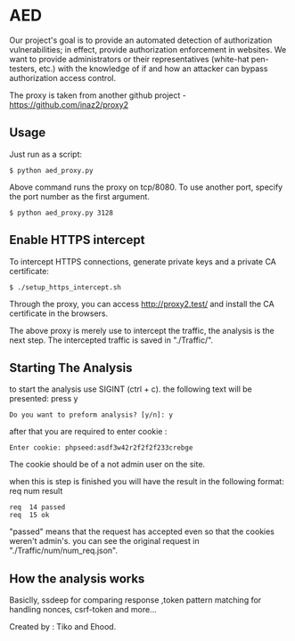 # AED


Our project's goal is to provide an automated detection of authorization vulnerabilities; in effect, provide authorization enforcement in websites. We want to provide administrators or their representatives (white-hat pen-testers, etc.) with the knowledge of if and how an attacker can bypass authorization access control.

The proxy is taken from another github project - https://github.com/inaz2/proxy2


## Usage

Just run as a script:

```
$ python aed_proxy.py
```

Above command runs the proxy on tcp/8080.
To use another port, specify the port number as the first argument.

```
$ python aed_proxy.py 3128
```


## Enable HTTPS intercept

To intercept HTTPS connections, generate private keys and a private CA certificate:

```
$ ./setup_https_intercept.sh
```

Through the proxy, you can access http://proxy2.test/ and install the CA certificate in the browsers.

The above proxy is merely use to intercept the traffic, the analysis is the next step.
The intercepted traffic is saved in "./Traffic/". 

## Starting The Analysis

to start the analysis use SIGINT (ctrl + c).
the following text will be presented: press y
```
Do you want to preform analysis? [y/n]: y
```
after that you are required to enter cookie :
```
Enter cookie: phpseed:asdf3w42r2f2f2f233crebge
```
The cookie should be of a not admin user on the site.

when this is step is finished you will have the result in the following format:
req num result
```
req  14 passed
req  15 ok
```
"passed" means that the request has accepted even so that the cookies weren't admin's.
you can see the original request in "./Traffic/num/num_req.json".


## How the analysis works

Basiclly, ssdeep for comparing response ,token pattern matching for handling nonces, csrf-token and more...

Created by : Tiko and Ehood.


